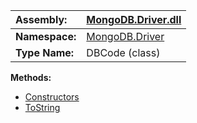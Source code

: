 | **Assembly:** | [MongoDB.Driver.dll](MongoDB_Driver.md) |
|:--------------|:----------------------------------------|
| **Namespace:** | [MongoDB.Driver](N_MongoDB_Driver.md)   |
| **Type Name:** | DBCode (class)                          |

**Methods:**
  * [Constructors](#Constructors.md)
  * [ToString](#ToString.md)
